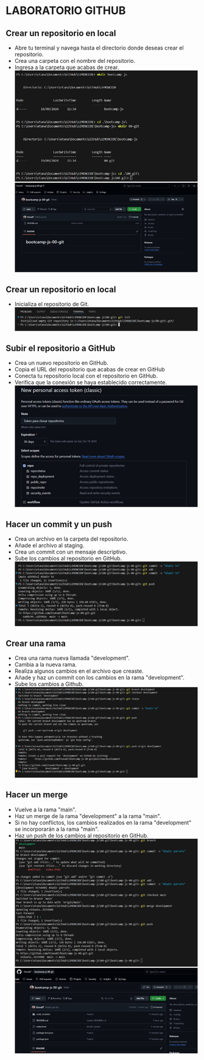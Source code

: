 # LABORATORIO GITHUB
## Crear un repositorio en local
- Abre tu terminal y navega hasta el directorio donde deseas crear el repositorio.
- Crea una carpeta con el nombre del repositorio.
- Ingresa a la carpeta que acabas de crear.
![Imagen](/images/1a-Crear-repositorio-local.jpg)
![Imagen](/images/1b-Crear-repositorio-local.jpg)

## Crear un repositorio en local
- Inicializa el repositorio de Git.
![Imagen](/images/2-Inicializar.jpg)

## Subir el repositorio a GitHub
- Crea un nuevo repositorio en GitHub.
- Copia el URL del repositorio que acabas de crear en GitHub
- Conecta tu repositorio local con el repositorio en GitHub.
- Verifica que la conexión se haya establecido correctamente.
![Imagen](/images/3-Subir-repositorio.jpg)

## Hacer un commit y un push
- Crea un archivo en la carpeta del repositorio.
- Añade el archivo al staging.
- Crea un commit con un mensaje descriptivo.
- Sube los cambios al repositorio en GitHub.
![Imagen](/images/4-Primera-subida-main.jpg)

## Crear una rama
- Crea una rama nueva llamada "development".
- Cambia a la nueva rama.
- Realiza algunos cambios en el archivo que creaste.
- Añade y haz un commit con los cambios en la rama "development".
- Sube los cambios a Github.
![Imagen](/images/5-Crear-rama.jpg)

## Hacer un merge
- Vuelve a la rama "main".
- Haz un merge de la rama "development" a la rama "main".
- Si no hay conflictos, los cambios realizados en la rama "development" se incorporarán a la rama "main".
- Haz un push de los cambios al repositorio en GitHub.
![Imagen](/images/6-Commit-merge-checkout-development-main.jpg)
![Imagen](/images/7-Remoto-actualizado.jpg)


